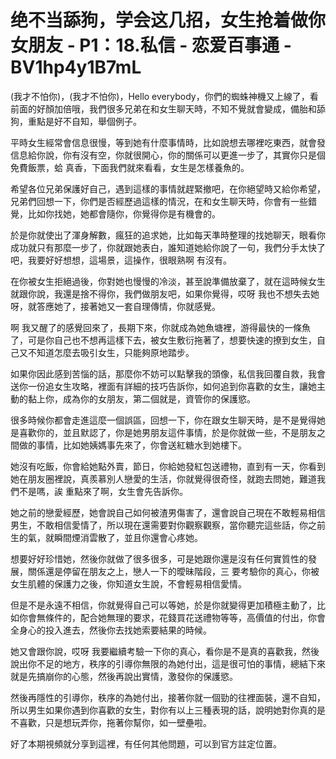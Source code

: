 # 绝不当舔狗，学会这几招，女生抢着做你女朋友 - P1：18.私信 - 恋爱百事通 - BV1hp4y1B7mL

(我才不怕你)，(我才不怕你)，Hello everybody，你們的蜘蛛神機又上線了，看前面的好顏加倍哦，我們很多兄弟在和女生聊天時，不知不覺就會變成，備胎和舔狗，重點是好不自知，舉個例子。

平時女生經常會信息很慢，等到她有什麼事情時，比如說想去哪裡吃東西，就會發信息給你說，你有沒有空，你就很開心，你的關係可以更進一步了，其實你只是個免費飯票，蛤 真香，下面我們就來看看，女生是怎樣養魚的。

希望各位兄弟保護好自己，遇到這樣的事情就趕緊撤吧，在你絕望時又給你希望，兄弟們回想一下，你們是否經歷過這樣的情況，在和女生聊天時，你會有一些錯覺，比如你找她，她都會隨你，你覺得你是有機會的。

於是你就使出了渾身解數，瘋狂的追求她，比如每天準時整理的找她聊天，眼看你成功就只有那麼一步了，你就跟她表白，誰知道她給你說了一句，我們分手太快了吧，我要好好想想，這場景，這操作，很眼熟啊 有沒有。

在你被女生拒絕過後，你對她也慢慢的冷淡，甚至說準備放棄了，就在這時候女生就跟你說，我還是捨不得你，我們做朋友吧，如果你覺得，哎呀 我也不想失去她呀，就答應她了，接著她又一套自理傳情，你就感覺。

啊 我又醒了的感覺回來了，長期下來，你就成為她魚塘裡，游得最快的一條魚了，可是你自己也不想再這樣下去，被女生敷衍拖著了，想要快速的撩到女生，自己又不知道怎麼去吸引女生，只能夠原地踏步。

如果你因此感到苦惱的話，那麼你不妨可以點擊我的頭像，私信我回覆自救，我會送你一份追女生攻略，裡面有詳細的技巧告訴你，如何追到你喜歡的女生，讓她主動的黏上你，成為你的女朋友，第二個就是，資管你的保護慾。

很多時候你都會走進這麼一個誤區，回想一下，你在跟女生聊天時，是不是覺得她是喜歡你的，並且默認了，你是她男朋友這件事情，於是你就做一些，不是朋友之間做的事情，比如她姨媽事先來了，你會送紅糖水到她樓下。

她沒有吃飯，你會給她點外賣，節日，你給她發紅包送禮物，直到有一天，你看到她在朋友圈裡說，真羨慕別人戀愛的生活，你就覺得很奇怪，就跑去問她，難道我們不是嗎，誒 重點來了啊，女生會先告訴你。

她之前的戀愛經歷，她會說自己如何被渣男傷害了，還會說自己現在不敢輕易相信男生，不敢相信愛情了，所以現在還需要對你觀察觀察，當你聽完這些話，你之前生的氣，就瞬間煙消雲散了，並且你還會心疼她。

想要好好珍惜她，然後你就做了很多很多，可是她跟你還是沒有任何實質性的發展，關係還是停留在朋友之上，戀人一下的曖昧階段，三 要考驗你的真心，你被女生肌體的保護力之後，你知道女生說，不會輕易相信愛情。

但是不是永遠不相信，你就覺得自己可以等她，於是你就變得更加積極主動了，比如你會無條件的，配合她無理的要求，花錢買花送禮物等等，高價值的付出，你會全身心的投入進去，然後你去找她索要結果的時候。

她又會跟你說，哎呀 我要繼續考驗一下你的真心，看你是不是真的喜歡我，然後說出你不足的地方，秩序的引導你無限的為她付出，這是很可怕的事情，總結下來就是先搞崩你的心態，然後再說出實情，激發你的保護慾。

然後再隱性的引導你，秩序的為她付出，接著你就一個勁的往裡面裝，還不自知，所以男生如果你遇到你喜歡的女生，對你有以上三種表現的話，說明她對你真的是不喜歡，只是想玩弄你，拖著你幫你，如一壁壘啦。

好了本期視頻就分享到這裡，有任何其他問題，可以到官方註定位置。